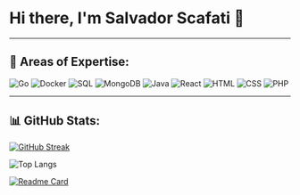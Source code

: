 # Hi there, I'm Salvador Scafati 👋

 
 

---

## 🔧 Areas of Expertise:

<p align="left">
  <img src="https://img.shields.io/badge/Go-%2300ADD8.svg?style=for-the-badge&logo=go&logoColor=white" alt="Go" />
   <img src="https://img.shields.io/badge/Docker-%232496ED.svg?style=for-the-badge&logo=docker&logoColor=white" alt="Docker" />
    <img src="https://img.shields.io/badge/SQL-%23007396.svg?style=for-the-badge&logo=postgresql&logoColor=white" alt="SQL" />
  <img src="https://img.shields.io/badge/MongoDB-%2347A248.svg?style=for-the-badge&logo=mongodb&logoColor=white" alt="MongoDB" />
  <img src="https://img.shields.io/badge/Java-%23007396.svg?style=for-the-badge&logo=java&logoColor=white" alt="Java" />
    <img src="https://img.shields.io/badge/React-%2361DAFB.svg?style=for-the-badge&logo=react&logoColor=black" alt="React" /
  <img src="https://img.shields.io/badge/Javascript-%23F7DF1E.svg?style=for-the-badge&logo=javascript&logoColor=black" alt="Javascript" />
  <img src="https://img.shields.io/badge/HTML5-%23E34F26.svg?style=for-the-badge&logo=html5&logoColor=white" alt="HTML" />
  <img src="https://img.shields.io/badge/CSS3-%231572B6.svg?style=for-the-badge&logo=css3&logoColor=white" alt="CSS" />
  <img src="https://img.shields.io/badge/PHP-%23777BB4.svg?style=for-the-badge&logo=php&logoColor=white" alt="PHP" />
</p>

---

## 📊 GitHub Stats:
 
[![GitHub Streak](https://streak-stats.demolab.com?user=SalvadorScafati&layout=compac&theme=synthwave)](https://git.io/streak-stats)

![Top Langs](https://github-readme-stats-git-masterrstaa-rickstaa.vercel.app/api/top-langs/?username=SalvadorScafati&layout=compact&theme=synthwave)

 [![Readme Card](https://github-readme-stats.vercel.app/api/pin/?username=SalvadorScafati&repo=Leetcode)](https://github.com/SalvadorScafati/Leetcode)
 
